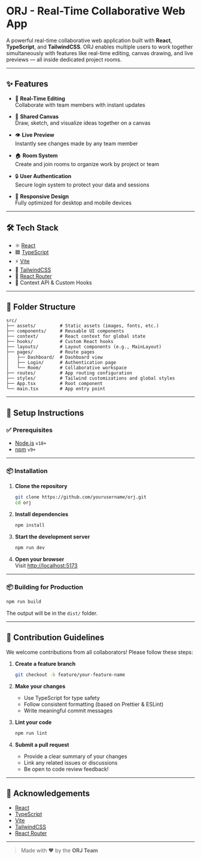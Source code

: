 # ORJ - Real-Time Collaborative Web App

A powerful real-time collaborative web application built with **React**, **TypeScript**, and **TailwindCSS**. ORJ enables multiple users to work together simultaneously with features like real-time editing, canvas drawing, and live previews — all inside dedicated project rooms.

---

## ✨ Features

- 🔄 **Real-Time Editing**  
  Collaborate with team members with instant updates

- 🎨 **Shared Canvas**  
  Draw, sketch, and visualize ideas together on a canvas

- 👁️ **Live Preview**  
  Instantly see changes made by any team member

- 🏠 **Room System**  
  Create and join rooms to organize work by project or team

- 🔒 **User Authentication**  
  Secure login system to protect your data and sessions

- 📱 **Responsive Design**  
  Fully optimized for desktop and mobile devices

---

## 🛠️ Tech Stack

- ⚛️ [React](https://reactjs.org/)  
- 🟦 [TypeScript](https://www.typescriptlang.org/)  
- ⚡ [Vite](https://vitejs.dev/)  
- 🎨 [TailwindCSS](https://tailwindcss.com/)  
- 🧭 [React Router](https://reactrouter.com/)  
- 🧠 Context API & Custom Hooks

---

## 📁 Folder Structure

```
src/
├── assets/         # Static assets (images, fonts, etc.)
├── components/     # Reusable UI components
├── context/        # React context for global state
├── hooks/          # Custom React hooks
├── layouts/        # Layout components (e.g., MainLayout)
├── pages/          # Route pages
│   ├── Dashboard/  # Dashboard view
│   ├── Login/      # Authentication page
│   └── Room/       # Collaborative workspace
├── routes/         # App routing configuration
├── styles/         # Tailwind customizations and global styles
├── App.tsx         # Root component
└── main.tsx        # App entry point
```

---

## 🚀 Setup Instructions

### ✅ Prerequisites

- [Node.js](https://nodejs.org/) `v18+`
- [npm](https://www.npmjs.com/) `v9+`

---

### 📦 Installation

1. **Clone the repository**
   ```bash
   git clone https://github.com/yourusername/orj.git
   cd orj
   ```

2. **Install dependencies**
   ```bash
   npm install
   ```

3. **Start the development server**
   ```bash
   npm run dev
   ```

4. **Open your browser**  
   Visit [http://localhost:5173](http://localhost:5173)

---

### 📦 Building for Production

```bash
npm run build
```

The output will be in the `dist/` folder.

---

## 🤝 Contribution Guidelines

We welcome contributions from all collaborators! Please follow these steps:

1. **Create a feature branch**
   ```bash
   git checkout -b feature/your-feature-name
   ```

2. **Make your changes**
   - Use TypeScript for type safety
   - Follow consistent formatting (based on Prettier & ESLint)
   - Write meaningful commit messages

3. **Lint your code**
   ```bash
   npm run lint
   ```

4. **Submit a pull request**
   - Provide a clear summary of your changes
   - Link any related issues or discussions
   - Be open to code review feedback!

---


## 🙏 Acknowledgements

- [React](https://reactjs.org/)
- [TypeScript](https://www.typescriptlang.org/)
- [Vite](https://vitejs.dev/)
- [TailwindCSS](https://tailwindcss.com/)
- [React Router](https://reactrouter.com/)

---

> Made with ❤️ by the **ORJ Team**
